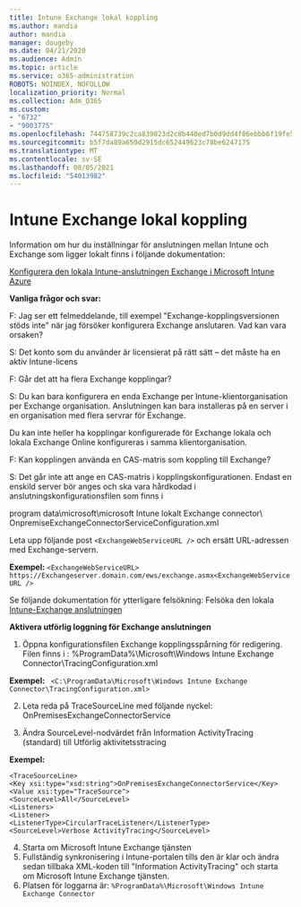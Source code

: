 ```yaml
---
title: Intune Exchange lokal koppling
ms.author: mandia
author: mandia
manager: dougeby
ms.date: 04/21/2020
ms.audience: Admin
ms.topic: article
ms.service: o365-administration
ROBOTS: NOINDEX, NOFOLLOW
localization_priority: Normal
ms.collection: Adm_O365
ms.custom:
- "6732"
- "9003775"
ms.openlocfilehash: 744758739c2ca839823d2c8b440ed7b0d9dd4f06ebbb6f19fe52041a6710c4b4
ms.sourcegitcommit: b5f7da89a650d2915dc652449623c78be6247175
ms.translationtype: MT
ms.contentlocale: sv-SE
ms.lasthandoff: 08/05/2021
ms.locfileid: "54013982"
---
```

# <a name="intune-exchange-on-premise-connector"></a>Intune Exchange lokal koppling

Information om hur du inställningar för anslutningen mellan Intune och Exchange som ligger lokalt finns i följande dokumentation:

[Konfigurera den lokala Intune-anslutningen Exchange i Microsoft Intune Azure](https://docs.microsoft.com/intune/exchange-connector-install)

**Vanliga frågor och svar:**

F: Jag ser ett felmeddelande, till exempel "Exchange-kopplingsversionen stöds inte" när jag försöker konfigurera Exchange anslutaren. Vad kan vara orsaken?

S: Det konto som du använder är licensierat på rätt sätt – det måste ha en aktiv Intune-licens

F: Går det att ha flera Exchange kopplingar?

S: Du kan bara konfigurera en enda Exchange per Intune-klientorganisation per Exchange organisation. Anslutningen kan bara installeras på en server i en organisation med flera servrar för Exchange.

Du kan inte heller ha kopplingar konfigurerade för Exchange lokala och lokala Exchange Online konfigureras i samma klientorganisation.

F: Kan kopplingen använda en CAS-matris som koppling till Exchange?

S: Det går inte att ange en CAS-matris i kopplingskonfigurationen. Endast en enskild server bör anges och ska vara hårdkodad i anslutningskonfigurationsfilen som finns i

program data\microsoft\microsoft Intune lokalt Exchange connector\ OnpremiseExchangeConnectorServiceConfiguration.xml

Leta upp följande post ```<ExchangeWebServiceURL />``` och ersätt URL-adressen med Exchange-servern.

**Exempel:**
```<ExchangeWebServiceURL> https://Exchangeserver.domain.com/ews/exchange.asmx<ExchangeWebServiceURL />```

Se följande dokumentation för ytterligare felsökning: Felsöka den lokala [Intune-Exchange anslutningen](https://support.microsoft.com/help/4471887/troubleshooting-exchange-connector-in-microsoft-intune)

**Aktivera utförlig loggning för Exchange anslutningen**

1. Öppna konfigurationsfilen Exchange kopplingsspårning för redigering.  
Filen finns i : %ProgramData%\Microsoft\Windows Intune Exchange Connector\TracingConfiguration.xml  

**Exempel:**
``` <C:\ProgramData\Microsoft\Windows Intune Exchange Connector\TracingConfiguration.xml>```
  
2. Leta reda på TraceSourceLine med följande nyckel: OnPremisesExchangeConnectorService  
  
3. Ändra SourceLevel-nodvärdet från Information ActivityTracing (standard) till Utförlig aktivitetsstracing  

**Exempel:**
```
<TraceSourceLine>  
<Key xsi:type="xsd:string">OnPremisesExchangeConnectorService</Key>  
<Value xsi:type="TraceSource">  
<SourceLevel>All</SourceLevel>  
<Listeners>  
<Listener>  
<ListenerType>CircularTraceListener</ListenerType>
<SourceLevel>Verbose ActivityTracing</SourceLevel>
```
4. Starta om Microsoft Intune Exchange tjänsten  
5. Fullständig synkronisering i Intune-portalen tills den är klar och ändra sedan tillbaka XML-koden till "Information ActivityTracing" och starta om Microsoft Intune Exchange tjänsten.  
6. Platsen för loggarna är: `%ProgramData%\Microsoft\Windows Intune Exchange Connector`
